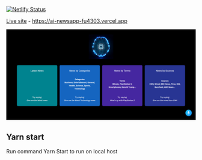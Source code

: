 [![Netlify Status](https://api.netlify.com/api/v1/badges/bd7d1a18-c66f-4c32-a3af-53279b5f0f2c/deploy-status)](https://app.netlify.com/sites/gracious-shannon-d18c90/deploys)

[Live site](https://ai-newsapp-fu4303.vercel.app) - https://ai-newsapp-fu4303.vercel.app

![Home Page](./images/homepage.png)

## Yarn start

Run command Yarn Start to run on local host
